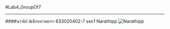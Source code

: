 #Lab4_GroupOf7
___
####นราธิป พิเชียรเศวตธารา 633020402-7 sec1 Narathipp
![Narathipp](https://avatars.githubusercontent.com/u/121147635?s=400&u=c9fa134d8e1b96ac5c8f7059fc400ca4e929199b&v=4)
